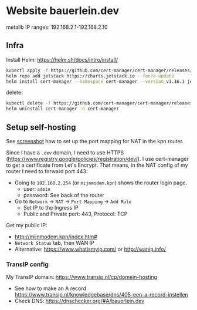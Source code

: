# Website bauerlein.dev

metallb IP ranges:  192.168.2.1-192.168.2.10

## Infra

Install Helm: https://helm.sh/docs/intro/install/

```bash
kubectl apply -f https://github.com/cert-manager/cert-manager/releases/download/v1.16.1/cert-manager.crds.yaml
helm repo add jetstack https://charts.jetstack.io --force-update
helm install cert-manager --namespace cert-manager --version v1.16.1 jetstack/cert-manager --create-namespace
```

delete:

```bash
kubectl delete -f https://github.com/cert-manager/cert-manager/releases/download/v1.16.1/cert-manager.crds.yaml
helm uninstall cert-manager -n cert-manager
```

## Setup self-hosting

See [screenshot](./images/Screenshot%20from%202024-12-14%2016-01-57.png) how to set up the port mapping for NAT
in the kpn router.

Since I have a `.dev` domain, I need to use HTTPS (https://www.registry.google/policies/registration/dev/). I use
cert-manager to get a certificate from Let's Encrypt. That means, in the NAT config of my router I need to forward port
443:

- Going to `192.168.2.254` (or `mijnmodem.kpn`) shows the router login page.
    - user: `admin`
    - password: See back of the router
- Go to `Network` -> `NAT` -> `Port Mapping` -> `Add Rule`
    - Set IP to the Ingress IP
    - Public and Private port: 443, Protocol: TCP

Get my public IP:

- http://mijnmodem.kpn/index.htm#
- `Network Status` tab, then WAN IP
- Alternative: https://www.whatismyip.com/ or http://wanip.info/

### TransIP config

My TransIP domain: https://www.transip.nl/cp/domein-hosting

- See how to make an A record https://www.transip.nl/knowledgebase/dns/405-een-a-record-instellen
- Check DNS: https://dnschecker.org/#A/bauerlein.dev

